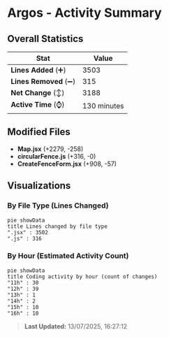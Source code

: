 # Argos - Activity Summary 

## Overall Statistics

| Stat                   | Value                                                             |
| ---------------------- | ----------------------------------------------------------------- |
| **Lines Added** (➕)   | 3503                                          |
| **Lines Removed** (➖) | 315                                        |
| **Net Change** (↕)    | 3188                |
| **Active Time** (⌚)   | 130 minutes |


## Modified Files
- **Map.jsx** (+2279, -258)
- **circularFence.js** (+316, -0)
- **CreateFenceForm.jsx** (+908, -57)

## Visualizations

### By File Type (Lines Changed)

```mermaid
pie showData
title Lines changed by file type
".jsx" : 3502
".js" : 316
```

### By Hour (Estimated Activity Count)

```mermaid
pie showData
title Coding activity by hour (count of changes)
"11h" : 30
"12h" : 39
"13h" : 1
"14h" : 2
"15h" : 10
"16h" : 10
```


> **Last Updated:** 13/07/2025, 16:27:12